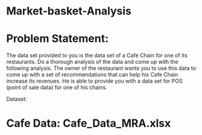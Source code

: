 # Market-basket-Analysis

# Problem Statement:

The data set provided to you is the data set of a Cafe Chain for one of its restaurants. Do a thorough analysis of the data and come up with the following analysis. The owner of the restaurant wants you to use this data to come up with a set of recommendations that can help his Cafe Chain increase its revenues. He is able to provide you with a data set for POS (point of sale data) for one of his chains.

Dataset:

# Cafe Data: Cafe_Data_MRA.xlsx
